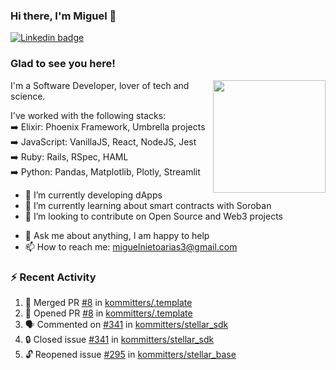 ### Hi there, I'm Miguel 👋

<a href="https://linkedin.com/in/miguelnietoa/" target="_blank" rel="noopener noreferrer">
  <img src="https://img.shields.io/badge/-LinkedIn-0e76a8?style=flat-square&logo=Linkedin&logoColor=white" alt="Linkedin badge">
</a>
<!-- [![Website Badge](https://img.shields.io/badge/Website-3b5998?style=flat-square&logo=google-chrome&logoColor=white)](#notavailablenow#) 

<img src="https://i.imgur.com/tbrLrt5.gif" width=400 alt="Coding GIF" align="right"/>
-->


### Glad to see you here!
<a href="https://github.com/miguelnietoa"><img src="https://github-readme-stats-git-masterrstaa-rickstaa.vercel.app/api?username=miguelnietoa&show_icons=true&hide_border=true&count_private=true&include_all_commits=true&theme=tokyonight" height="180em" align="right"/></a>
I'm a Software Developer, lover of tech and science. 

I've worked with the following stacks:\
➡️ Elixir: Phoenix Framework, Umbrella projects\
➡️ JavaScript: VanillaJS, React, NodeJS, Jest\
➡️ Ruby: Rails, RSpec, HAML\
➡️ Python: Pandas, Matplotlib, Plotly, Streamlit

- 🔭 I’m currently developing dApps
- 🌱 I’m currently learning about smart contracts with Soroban
- 👯 I’m looking to contribute on Open Source and Web3 projects
<!-- 
- 😄 I just finished a Machine Learning course! 
- 🤔 I’m looking for help with ...
-->
- 💬 Ask me about anything, I am happy to help
- 📫 How to reach me: miguelnietoarias3@gmail.com


### ⚡ Recent Activity

<!--START_SECTION:activity-->
1. 🎉 Merged PR [#8](https://github.com/kommitters/.template/pull/8) in [kommitters/.template](https://github.com/kommitters/.template)
2. 💪 Opened PR [#8](https://github.com/kommitters/.template/pull/8) in [kommitters/.template](https://github.com/kommitters/.template)
3. 🗣 Commented on [#341](https://github.com/kommitters/stellar_sdk/issues/341#issuecomment-1785639328) in [kommitters/stellar_sdk](https://github.com/kommitters/stellar_sdk)
4. 🔒 Closed issue [#341](https://github.com/kommitters/stellar_sdk/issues/341) in [kommitters/stellar_sdk](https://github.com/kommitters/stellar_sdk)
5. 🔓 Reopened issue [#295](https://github.com/kommitters/stellar_base/issues/295) in [kommitters/stellar_base](https://github.com/kommitters/stellar_base)
<!--END_SECTION:activity-->
